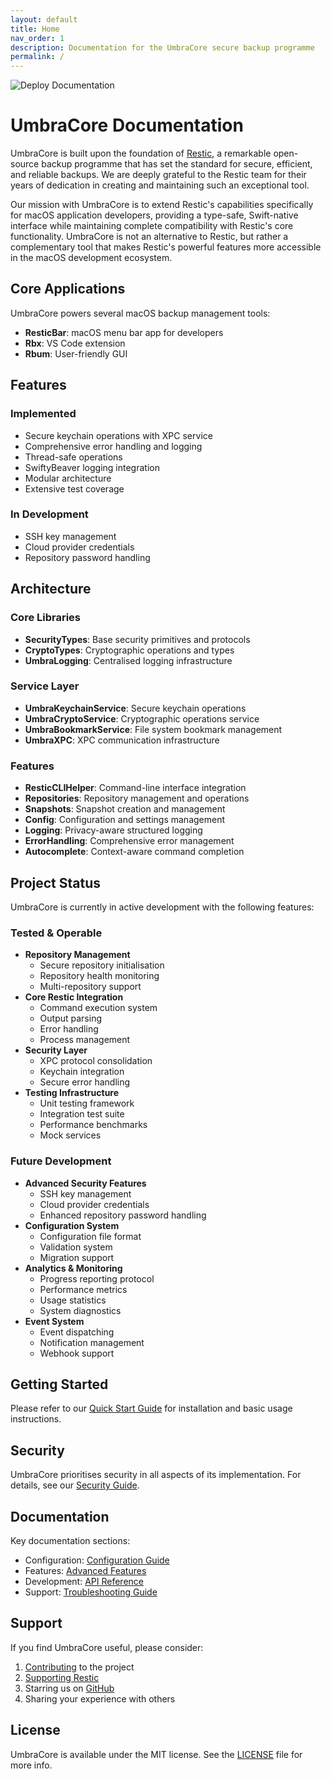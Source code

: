 ```yaml
---
layout: default
title: Home
nav_order: 1
description: Documentation for the UmbraCore secure backup programme
permalink: /
---
```


![Deploy Documentation](https://github.com/mpy-dev-ml/UmbraCore/actions/workflows/docs.yml/badge.svg)

# UmbraCore Documentation

UmbraCore is built upon the foundation of [Restic](https://restic.net), a remarkable open-source backup programme that has set the standard for secure, efficient, and reliable backups. We are deeply grateful to the Restic team for their years of dedication in creating and maintaining such an exceptional tool.

Our mission with UmbraCore is to extend Restic's capabilities specifically for macOS application developers, providing a type-safe, Swift-native interface while maintaining complete compatibility with Restic's core functionality. UmbraCore is not an alternative to Restic, but rather a complementary tool that makes Restic's powerful features more accessible in the macOS development ecosystem.

## Core Applications

UmbraCore powers several macOS backup management tools:
- **ResticBar**: macOS menu bar app for developers
- **Rbx**: VS Code extension
- **Rbum**: User-friendly GUI

## Features

### Implemented
- Secure keychain operations with XPC service
- Comprehensive error handling and logging
- Thread-safe operations
- SwiftyBeaver logging integration
- Modular architecture
- Extensive test coverage

### In Development
- SSH key management
- Cloud provider credentials
- Repository password handling

## Architecture

### Core Libraries
- **SecurityTypes**: Base security primitives and protocols
- **CryptoTypes**: Cryptographic operations and types
- **UmbraLogging**: Centralised logging infrastructure

### Service Layer
- **UmbraKeychainService**: Secure keychain operations
- **UmbraCryptoService**: Cryptographic operations service
- **UmbraBookmarkService**: File system bookmark management
- **UmbraXPC**: XPC communication infrastructure

### Features
- **ResticCLIHelper**: Command-line interface integration
- **Repositories**: Repository management and operations
- **Snapshots**: Snapshot creation and management
- **Config**: Configuration and settings management
- **Logging**: Privacy-aware structured logging
- **ErrorHandling**: Comprehensive error management
- **Autocomplete**: Context-aware command completion

## Project Status

UmbraCore is currently in active development with the following features:

### Tested & Operable
- **Repository Management**
    - Secure repository initialisation
    - Repository health monitoring
    - Multi-repository support
- **Core Restic Integration**
    - Command execution system
    - Output parsing
    - Error handling
    - Process management
- **Security Layer**
    - XPC protocol consolidation
    - Keychain integration
    - Secure error handling
- **Testing Infrastructure**
    - Unit testing framework
    - Integration test suite
    - Performance benchmarks
    - Mock services

### Future Development
- **Advanced Security Features**
    - SSH key management
    - Cloud provider credentials
    - Enhanced repository password handling
- **Configuration System**
    - Configuration file format
    - Validation system
    - Migration support
- **Analytics & Monitoring**
    - Progress reporting protocol
    - Performance metrics
    - Usage statistics
    - System diagnostics
- **Event System**
    - Event dispatching
    - Notification management
    - Webhook support

## Getting Started

Please refer to our [Quick Start Guide](getting-started/quick-start.md) for installation and basic usage instructions.

## Security

UmbraCore prioritises security in all aspects of its implementation. For details, see our [Security Guide](user-guide/security.md).

## Documentation

Key documentation sections:

- Configuration: [Configuration Guide](user-guide/configuration.md)
- Features: [Advanced Features](user-guide/advanced-features.md)
- Development: [API Reference](api/reference.md)
- Support: [Troubleshooting Guide](support/troubleshooting.md)

## Support

If you find UmbraCore useful, please consider:

1. [Contributing](development/contributing.md) to the project
2. [Supporting Restic](https://github.com/sponsors/fd0)
3. Starring us on [GitHub](https://github.com/mpy-dev-ml/UmbraCore)
4. Sharing your experience with others

## License

UmbraCore is available under the MIT license. See the [LICENSE](https://github.com/mpy-dev-ml/UmbraCore/blob/main/LICENSE) file for more info.
